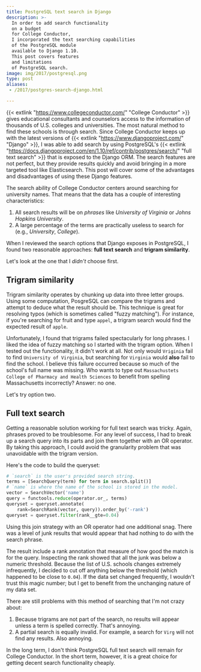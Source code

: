 ```yaml
---
title: PostgreSQL text search in Django
description: >-
  In order to add search functionality
  on a budget
  for College Conductor,
  I incorporated the text searching capabilities
  of the PostgreSQL module
  available to Django 1.10.
  This post covers features
  and limitations
  of PostgreSQL search.
image: img/2017/postgresql.png
type: post
aliases:
 - /2017/postgres-search-django.html

---
```


{{< extlink "https://www.collegeconductor.com/" "College Conductor" >}}
gives educational consultants and counselors
access to the information
of thousands of U.S. colleges and universities.
The most natural method
to find these schools
is through search.
Since College Conductor keeps up
with the latest versions
of {{< extlink "https://www.djangoproject.com/" "Django" >}},
I was able to add search
by using PostgreSQL's
{{< extlink "https://docs.djangoproject.com/en/1.10/ref/contrib/postgres/search/" "full text search" >}}
that is exposed to the Django ORM.
The search features are not perfect,
but they provide results quickly
and avoid bringing in a more targeted tool
like Elasticsearch.
This post will cover some of the advantages and disadvantages
of using these Django features.

The search ability
of College Conductor
centers around searching
for university names.
That means that the data has a couple
of interesting characteristics:

1. All search results will be on *phrases*
   like *University of Virginia*
   or *Johns Hopkins University*.
2. A large percentage of the terms
   are practically useless
   to search for (e.g., *University*, *College*).

When I reviewed the search options
that Django exposes in PostgreSQL,
I found two reasonable approaches:
**full text search**
and
**trigram similarity**.

Let's look at the one that I *didn't* choose first.

## Trigram similarity

Trigram similarity operates
by chunking up data
into three letter groups.
Using some computation,
PosgreSQL can compare the trigrams
and attempt to deduce
what the result should be.
This technique is great
for resolving typos
(which is sometimes called "fuzzy matching").
For instance,
if you're searching for fruit
and type `appel`,
a trigram search would find
the expected result of `apple`.

Unfortunately,
I found that trigrams failed spectacularly
for long phrases.
I liked the idea of fuzzy matching
so I started with the trigram option.
When I tested out the functionality,
it didn't work at all.
Not only would `Vriginia`
fail to find `University of Virginia`,
but searching for `Virginia`
would **also** fail to find the school.
I believe this failure occurred
because so much of the school's full name was missing.
Who wants to type out
`Massachustets College of Pharmacy and Health Sciences`
to benefit from spelling Massachusetts incorrectly?
Answer: no one.

Let's try option two.

## Full text search

Getting a reasonable solution working
for full text search was tricky.
Again,
phrases proved to be troublesome.
For any level of success,
I had to break up a search query
into its parts
and join them together
with an OR operator.
By taking this approach,
I could avoid the granularity problem
that was unavoidable
with the trigram version.

Here's the code to build the queryset:

```python
# `search` is the user's provided search string.
terms = [SearchQuery(term) for term in search.split()]
# `name` is where the name of the school is stored in the model.
vector = SearchVector('name')
query = functools.reduce(operator.or_, terms)
queryset = queryset.annotate(
    rank=SearchRank(vector, query)).order_by('-rank')
queryset = queryset.filter(rank__gte=0.04)
```

Using this join strategy with an OR operator
had one additional snag.
There was a level of junk results
that would appear
that had nothing to do
with the search phrase.

The result include a rank annotation
that measure of how good the match is
for the query.
Inspecting the rank
showed that all the junk was below a numeric threshold.
Because the list of U.S. schools changes
extremely infrequently,
I decided to cut off anything below the threshold
(which happened to be close to `0.04`).
If the data set changed frequently,
I wouldn't trust this magic number;
but I get to benefit from the unchanging nature
of my data set.

There are still problems with this method of searching
that I'm not crazy about:

1. Because trigrams are not part of the search,
   no results will appear unless a term is spelled correctly.
   That's annoying.
2. A partial search is equally invalid.
   For example,
   a search for `Virg` will not find any results.
   Also annoying.

In the long term,
I don't think PostgreSQL full text search
will remain for College Conductor.
In the short term,
however,
it is a great choice
for getting decent search functionality cheaply.
